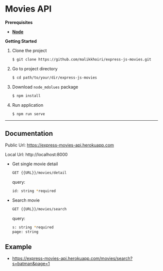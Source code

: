 # Movies API

**Prerequisites**
* [**Node**](https://nodejs.org/en/)

**Getting Started**
1. Clone the project
   ~~~bash
   $ git clone https://github.com/malikkhoiri/express-js-movies.git
   ~~~
1. Go to project directory
   ~~~bash
   $ cd path/to/your/dir/express-js-movies
   ~~~
1. Download `node_mdolues` package
   ~~~bash
   $ npm install
   ~~~
1. Run application
   ~~~bash
   $ npm run serve
   ~~~

****
## Documentation
Public Url: https://express-movies-api.herokuapp.com

Local Url: http://localhost:8000
* Get single movie detail
  ~~~bash
  GET {{URL}}/movies/detail
  ~~~
  query:
  ~~~bash
  id: string *required
  ~~~
* Search movie
  ~~~bash
  GET {{URL}}/movies/search
  ~~~
  query:
  ~~~bash
  s: string *required
  page: string
  ~~~

## Example
* https://express-movies-api.herokuapp.com/movies/search?s=batman&page=1